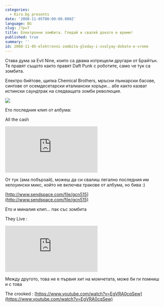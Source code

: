 ```yaml
---
categories:
  - Kiro.bg presents
date: '2008-11-05T00:00:00.000Z'
language: BG
slug: /?p=7
title: Електронни зомбита. Гледай и сваляй докато е време!
published: true
summary: ''
id: 2008-11-05-elektronni-zombita-gleday-i-svalyay-dokato-e-vreme
---
```


Става дума за Evil Nine, които са двама изтрещели другари от Брайтън. Те правят същото както правят Daft Punk с роботите, само че тук са зомбита.

Електро бийтове, щипка Chemical Brothers, мръсни пънкарски басове, синтове от осемдесетарски италиански хоръри... абе както казват истински саундтрак на следващата зомби революция.

![](http://4.bp.blogspot.com/_x3M_abAXB6Y/SRE0P_Z1_XI/AAAAAAAADKI/e1L4vgMqQTM/s320/magnumpr_EVILCOVER.jpg)

Ето последния клип от албума:

Аll the cash

<div className="youtube_video"><iframe src="https://www.youtube.com/v/MUa4YvknWuM&hl=en&fs=1&rel=0&color1=0x5d1719&color2=0xcd311b&border=1" frameborder="0" allowfullscreen></iframe></div>

От тук (ама побързай), можеш да си свалиш легално последния им хелоуински микс, който не включва тракове от албума, но бива :)

[http://www.sendspace.com/file/gcn515](http://www.sendspace.com/file/gcn515)

Ето и миналия клип... пак със зомбита

They Live :

<div className="youtube_video"><iframe src="https://www.youtube.com/v/-nVplcJTtY0&hl=en&fs=1&rel=0&color1=0x5d1719&color2=0xcd311b&border=1" frameborder="0" allowfullscreen></iframe></div>

Между другото, това не е първия хит на момчетата, може би ги помниш и с това

The crooked : [https://www.youtube.com/watch?v=EgVRA0cqSew](https://www.youtube.com/watch?v=EgVRA0cqSew)
